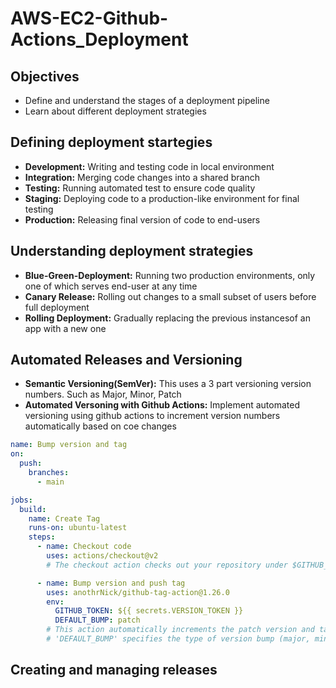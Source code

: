 # AWS-EC2-Github-Actions_Deployment

## Objectives

- Define and understand the stages of a deployment pipeline
- Learn about different deployment strategies

## Defining deployment startegies

- **Development:** Writing and testing code in local environment
- **Integration:** Merging code changes into a shared branch
- **Testing:** Running automated test to ensure code quality
- **Staging:** Deploying code to a production-like environment for final testing
- **Production:** Releasing final version of code to end-users

## Understanding deployment strategies

- **Blue-Green-Deployment:** Running two production environments, only one of which serves end-user at any time
- **Canary Release:** Rolling out changes to a small subset of users before full deployment
- **Rolling Deployment:** Gradually replacing the previous instancesof an app with a new one

## Automated Releases and Versioning

- **Semantic Versioning(SemVer):** This uses a 3 part versioning version numbers. Such as Major, Minor, Patch
- **Automated Versoning with Github Actions:** Implement automated versioning using github actions to increment version numbers automatically based on coe changes

```yaml
name: Bump version and tag
on:
  push:
    branches:
      - main

jobs:
  build:
    name: Create Tag
    runs-on: ubuntu-latest
    steps:
      - name: Checkout code
        uses: actions/checkout@v2
        # The checkout action checks out your repository under $GITHUB_WORKSPACE, so your workflow can access it.

      - name: Bump version and push tag
        uses: anothrNick/github-tag-action@1.26.0
        env:
          GITHUB_TOKEN: ${{ secrets.VERSION_TOKEN }}
          DEFAULT_BUMP: patch
        # This action automatically increments the patch version and tags the commit.
        # 'DEFAULT_BUMP' specifies the type of version bump (major, minor, patch).

```

## Creating and managing releases

